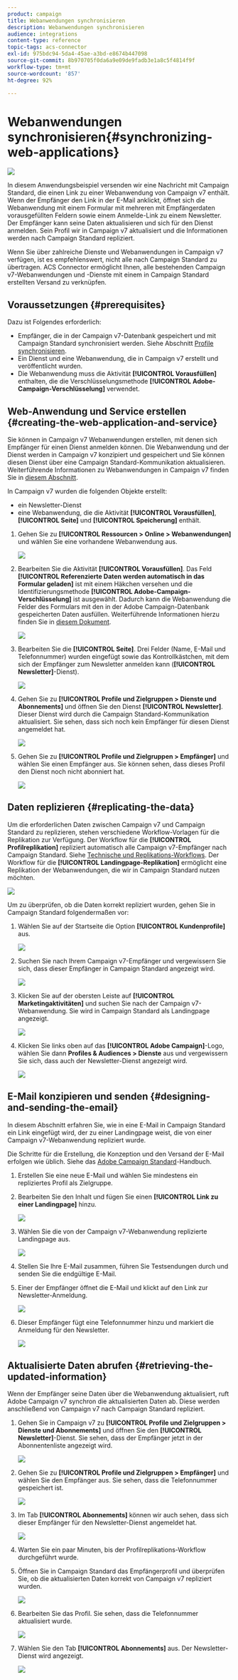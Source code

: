 ```yaml
---
product: campaign
title: Webanwendungen synchronisieren
description: Webanwendungen synchronisieren
audience: integrations
content-type: reference
topic-tags: acs-connector
exl-id: 975bdc94-5da4-45ae-a3bd-e8674b447098
source-git-commit: 8b970705f0da6a9e09de9fadb3e1a8c5f4814f9f
workflow-type: tm+mt
source-wordcount: '857'
ht-degree: 92%

---
```


# Webanwendungen synchronisieren{#synchronizing-web-applications}

![](../../assets/v7-only.svg)

In diesem Anwendungsbeispiel versenden wir eine Nachricht mit Campaign Standard, die einen Link zu einer Webanwendung von Campaign v7 enthält. Wenn der Empfänger den Link in der E-Mail anklickt, öffnet sich die Webanwendung mit einem Formular mit mehreren mit Empfängerdaten vorausgefüllten Feldern sowie einem Anmelde-Link zu einem Newsletter. Der Empfänger kann seine Daten aktualisieren und sich für den Dienst anmelden. Sein Profil wir in Campaign v7 aktualisiert und die Informationen werden nach Campaign Standard repliziert.

Wenn Sie über zahlreiche Dienste und Webanwendungen in Campaign v7 verfügen, ist es empfehlenswert, nicht alle nach Campaign Standard zu übertragen. ACS Connector ermöglicht Ihnen, alle bestehenden Campaign v7-Webanwendungen und -Dienste mit einem in Campaign Standard erstellten Versand zu verknüpfen.

## Voraussetzungen {#prerequisites}

Dazu ist Folgendes erforderlich:

* Empfänger, die in der Campaign v7-Datenbank gespeichert und mit Campaign Standard synchronisiert werden. Siehe Abschnitt [Profile synchronisieren](../../integrations/using/synchronizing-profiles.md).
* Ein Dienst und eine Webanwendung, die in Campaign v7 erstellt und veröffentlicht wurden.
* Die Webanwendung muss die Aktivität **[!UICONTROL Vorausfüllen]** enthalten, die die Verschlüsselungsmethode **[!UICONTROL Adobe-Campaign-Verschlüsselung]** verwendet.

## Web-Anwendung und Service erstellen {#creating-the-web-application-and-service}

Sie können in Campaign v7 Webanwendungen erstellen, mit denen sich Empfänger für einen Dienst anmelden können. Die Webanwendung und der Dienst werden in Campaign v7 konzipiert und gespeichert und Sie können diesen Dienst über eine Campaign Standard-Kommunikation aktualisieren. Weiterführende Informationen zu Webanwendungen in Campaign v7 finden Sie in [diesem Abschnitt](../../web/using/adding-fields-to-a-web-form.md#subscription-checkboxes).

In Campaign v7 wurden die folgenden Objekte erstellt:

* ein Newsletter-Dienst
* eine Webanwendung, die die Aktivität **[!UICONTROL Vorausfüllen]**, **[!UICONTROL Seite]** und **[!UICONTROL Speicherung]** enthält.

1. Gehen Sie zu **[!UICONTROL Ressourcen > Online > Webanwendungen]** und wählen Sie eine vorhandene Webanwendung aus.

   ![](assets/acs_connect_lp_2.png)

1. Bearbeiten Sie die Aktivität **[!UICONTROL Vorausfüllen]**. Das Feld **[!UICONTROL Referenzierte Daten werden automatisch in das Formular geladen]** ist mit einem Häkchen versehen und die Identifizierungsmethode **[!UICONTROL Adobe-Campaign-Verschlüsselung]** ist ausgewählt. Dadurch kann die Webanwendung die Felder des Formulars mit den in der Adobe Campaign-Datenbank gespeicherten Daten ausfüllen. Weiterführende Informationen hierzu finden Sie in [diesem Dokument](../../web/using/publishing-a-web-form.md#pre-loading-the-form-data).

   ![](assets/acs_connect_lp_4.png)

1. Bearbeiten Sie die **[!UICONTROL Seite]**. Drei Felder (Name, E-Mail und Telefonnummer) wurden eingefügt sowie das Kontrollkästchen, mit dem sich der Empfänger zum Newsletter anmelden kann (**[!UICONTROL Newsletter]**-Dienst).

   ![](assets/acs_connect_lp_3.png)

1. Gehen Sie zu **[!UICONTROL Profile und Zielgruppen > Dienste und Abonnements]** und öffnen Sie den Dienst **[!UICONTROL Newsletter]**. Dieser Dienst wird durch die Campaign Standard-Kommunikation aktualisiert. Sie sehen, dass sich noch kein Empfänger für diesen Dienst angemeldet hat.

   ![](assets/acs_connect_lp_5.png)

1. Gehen Sie zu **[!UICONTROL Profile und Zielgruppen > Empfänger]** und wählen Sie einen Empfänger aus. Sie können sehen, dass dieses Profil den Dienst noch nicht abonniert hat.

   ![](assets/acs_connect_lp_6.png)

## Daten replizieren {#replicating-the-data}

Um die erforderlichen Daten zwischen Campaign v7 und Campaign Standard zu replizieren, stehen verschiedene Workflow-Vorlagen für die Replikation zur Verfügung. Der Workflow für die **[!UICONTROL Profilreplikation]** repliziert automatisch alle Campaign v7-Empfänger nach Campaign Standard. Siehe [Technische und Replikations-Workflows](../../integrations/using/acs-connector-principles-and-data-cycle.md#technical-and-replication-workflows). Der Workflow für die **[!UICONTROL Landingpage-Replikation]** ermöglicht eine Replikation der Webanwendungen, die wir in Campaign Standard nutzen möchten.

![](assets/acs_connect_lp_1.png)

Um zu überprüfen, ob die Daten korrekt repliziert wurden, gehen Sie in Campaign Standard folgendermaßen vor:

1. Wählen Sie auf der Startseite die Option **[!UICONTROL Kundenprofile]** aus.

   ![](assets/acs_connect_lp_7.png)

1. Suchen Sie nach Ihrem Campaign v7-Empfänger und vergewissern Sie sich, dass dieser Empfänger in Campaign Standard angezeigt wird.

   ![](assets/acs_connect_lp_8.png)

1. Klicken Sie auf der obersten Leiste auf **[!UICONTROL Marketingaktivitäten]** und suchen Sie nach der Campaign v7-Webanwendung. Sie wird in Campaign Standard als Landingpage angezeigt.

   ![](assets/acs_connect_lp_9.png)

1. Klicken Sie links oben auf das **[!UICONTROL Adobe Campaign]**-Logo, wählen Sie dann **Profiles &amp; Audiences > Dienste** aus und vergewissern Sie sich, dass auch der Newsletter-Dienst angezeigt wird.

   ![](assets/acs_connect_lp_10.png)

## E-Mail konzipieren und senden {#designing-and-sending-the-email}

In diesem Abschnitt erfahren Sie, wie in eine E-Mail in Campaign Standard ein Link eingefügt wird, der zu einer Landingpage weist, die von einer Campaign v7-Webanwendung repliziert wurde.

Die Schritte für die Erstellung, die Konzeption und den Versand der E-Mail erfolgen wie üblich. Siehe das [Adobe Campaign Standard](https://helpx.adobe.com/de/support/campaign/standard.html)-Handbuch.

1. Erstellen Sie eine neue E-Mail und wählen Sie mindestens ein repliziertes Profil als Zielgruppe.
1. Bearbeiten Sie den Inhalt und fügen Sie einen **[!UICONTROL Link zu einer Landingpage]** hinzu.

   ![](assets/acs_connect_lp_12.png)

1. Wählen Sie die von der Campaign v7-Webanwendung replizierte Landingpage aus.

   ![](assets/acs_connect_lp_13.png)

1. Stellen Sie Ihre E-Mail zusammen, führen Sie Testsendungen durch und senden Sie die endgültige E-Mail.
1. Einer der Empfänger öffnet die E-Mail und klickt auf den Link zur Newsletter-Anmeldung.

   ![](assets/acs_connect_lp_14.png)

1. Dieser Empfänger fügt eine Telefonnummer hinzu und markiert die Anmeldung für den Newsletter.

   ![](assets/acs_connect_lp_15.png)

## Aktualisierte Daten abrufen {#retrieving-the-updated-information}

Wenn der Empfänger seine Daten über die Webanwendung aktualisiert, ruft Adobe Campaign v7 synchron die aktualisierten Daten ab. Diese werden anschließend von Campaign v7 nach Campaign Standard repliziert.

1. Gehen Sie in Campaign v7 zu **[!UICONTROL Profile und Zielgruppen > Dienste und Abonnements]** und öffnen Sie den **[!UICONTROL Newsletter]**-Dienst. Sie sehen, dass der Empfänger jetzt in der Abonnentenliste angezeigt wird.

   ![](assets/acs_connect_lp_16.png)

1. Gehen Sie zu **[!UICONTROL Profile und Zielgruppen > Empfänger]** und wählen Sie den Empfänger aus. Sie sehen, dass die Telefonnummer gespeichert ist.

   ![](assets/acs_connect_lp_17.png)

1. Im Tab **[!UICONTROL Abonnements]** können wir auch sehen, dass sich dieser Empfänger für den Newsletter-Dienst angemeldet hat.

   ![](assets/acs_connect_lp_18.png)

1. Warten Sie ein paar Minuten, bis der Profilreplikations-Workflow durchgeführt wurde.
1. Öffnen Sie in Campaign Standard das Empfängerprofil und überprüfen Sie, ob die aktualisierten Daten korrekt von Campaign v7 repliziert wurden.

   ![](assets/acs_connect_lp_19.png)

1. Bearbeiten Sie das Profil. Sie sehen, dass die Telefonnummer aktualisiert wurde.

   ![](assets/acs_connect_lp_20.png)

1. Wählen Sie den Tab **[!UICONTROL Abonnements]** aus. Der Newsletter-Dienst wird angezeigt.

   ![](assets/acs_connect_lp_21.png)
